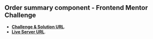 ## Order summary component - Frontend Mentor Challenge

- **[Challenge & Solution URL](https://www.frontendmentor.io/solutions/order-summary-component-818kLe0XR)**.
- **[Live Server URL](https://ahmedbesheer.github.io/order-summary-component/)**.
